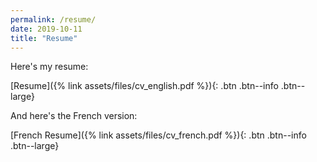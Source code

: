```yaml
---
permalink: /resume/
date: 2019-10-11
title: "Resume"
---
```


Here's my resume:

[Resume]({% link assets/files/cv_english.pdf %}){: .btn .btn--info .btn--large}

And here's the French version:

[French Resume]({% link assets/files/cv_french.pdf %}){: .btn .btn--info .btn--large}
